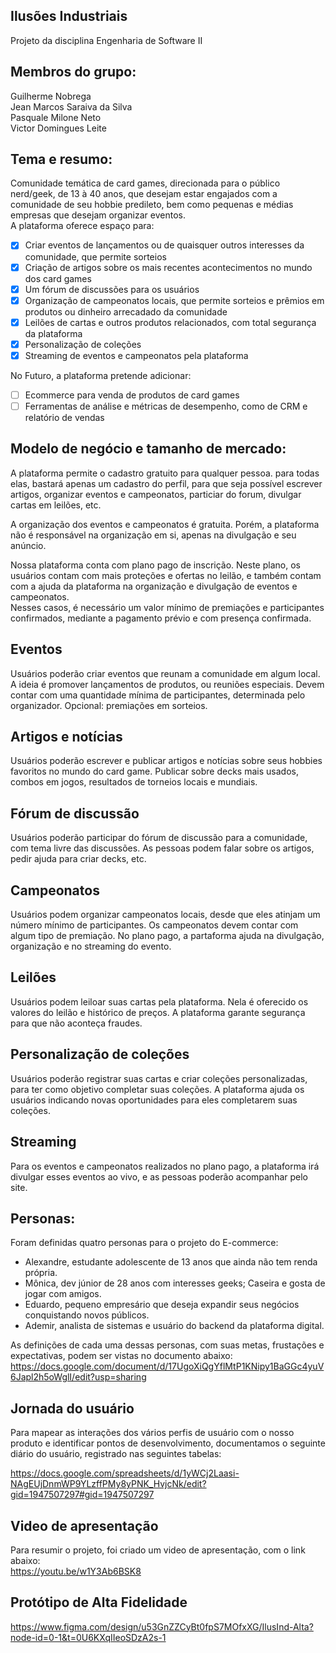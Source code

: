 ## Ilusões Industriais
Projeto da disciplina Engenharia de Software II

## Membros do grupo: 
Guilherme Nobrega  
Jean Marcos Saraiva da Silva  
Pasquale Milone Neto  
Victor Domingues Leite 

## Tema e resumo: 
Comunidade temática de card games, direcionada para o público nerd/geek, de 13 à 40 anos, que desejam estar engajados com a comunidade de seu hobbie predileto, bem como pequenas e médias empresas que desejam organizar eventos.  
A plataforma oferece espaço para:

- [x] Criar eventos de lançamentos ou de quaisquer outros interesses da comunidade, que permite sorteios
- [x] Criação de artigos sobre os mais recentes acontecimentos no mundo dos card games
- [x] Um fórum de discussões para os usuários
- [x] Organização de campeonatos locais, que permite sorteios e prêmios em produtos ou dinheiro arrecadado da comunidade
- [x] Leilões de cartas e outros produtos relacionados, com total segurança da plataforma
- [x] Personalização de coleções
- [x] Streaming de eventos e campeonatos pela plataforma 

No Futuro, a plataforma pretende adicionar:
- [ ] Ecommerce para venda de produtos de card games
- [ ] Ferramentas de análise e métricas de desempenho, como de CRM e relatório de vendas

## Modelo de negócio e tamanho de mercado: 
A plataforma permite o cadastro gratuito para qualquer pessoa. para todas elas, bastará apenas um cadastro do perfil, para que seja possível escrever artigos, organizar eventos e campeonatos, particiar do forum, divulgar cartas em leilões, etc.  

A organização dos eventos e campeonatos é gratuita. Porém, a plataforma não é responsável na organização em si, apenas na divulgação e seu anúncio. 

Nossa plataforma conta com plano pago de inscrição. Neste plano, os usuários contam com mais proteções e ofertas no leilão, e também contam com a ajuda da plataforma na organização e divulgação de eventos e campeonatos.  
Nesses casos, é necessário um valor mínimo de premiações e participantes confirmados, mediante a pagamento prévio e com presença confirmada.


## Eventos  
Usuários poderão criar eventos que reunam a comunidade em algum local. A ideia é promover lançamentos de produtos, ou reuniões especiais. Devem contar com uma quantidade mínima de participantes, determinada pelo organizador. Opcional: premiações em sorteios.

## Artigos e notícias  
Usuários poderão escrever e publicar artigos e notícias sobre seus hobbies favoritos no mundo do card game. Publicar sobre decks mais usados, combos em jogos, resultados de torneios locais e mundiais.

## Fórum de discussão  
Usuários poderão participar do fórum de discussão para a comunidade, com tema livre das discussões. As pessoas podem falar sobre os artigos, pedir ajuda para criar decks, etc.

## Campeonatos  
Usuários podem organizar campeonatos locais, desde que eles atinjam um número mínimo de participantes. Os campeonatos devem contar com algum tipo de premiação. No plano pago, a partaforma ajuda na divulgação, organização e no streaming do evento.

## Leilões  
Usuários podem leiloar suas cartas pela plataforma. Nela é oferecido os valores do leilão e histórico de preços. A plataforma garante segurança para que não aconteça fraudes.

## Personalização de coleções  
Usuários poderão registrar suas cartas e criar coleções personalizadas, para ter como objetivo completar suas coleções. A plataforma ajuda os usuários indicando novas oportunidades para eles completarem suas coleções.

## Streaming  
Para os eventos e campeonatos realizados no plano pago, a plataforma irá divulgar esses eventos ao vivo, e as pessoas poderão acompanhar pelo site.

## Personas: 
Foram definidas quatro personas para o projeto do E-commerce:  
- Alexandre, estudante adolescente de 13 anos que ainda não tem renda própria.    
- Mônica, dev júnior de 28 anos com interesses geeks; Caseira e gosta de jogar com amigos.    
- Eduardo, pequeno empresário que deseja expandir seus negócios conquistando novos públicos.  
- Ademir, analista de sistemas e usuário do backend da plataforma digital.  

As definições de cada uma dessas personas, com suas metas, frustações e expectativas, podem ser vistas no documento abaixo:  
https://docs.google.com/document/d/17UgoXiQgYflMtP1KNipy1BaGGc4yuV6Japl2h5oWglI/edit?usp=sharing  

## Jornada do usuário
Para mapear as interações dos vários perfis de usuário com o nosso produto e identificar pontos de desenvolvimento, documentamos o seguinte diário do usuário, registrado nas seguintes tabelas:
 
https://docs.google.com/spreadsheets/d/1yWCj2Laasi-NAgEUjDnmWP9YLzffPMy8yPNK_HvjcNk/edit?gid=1947507297#gid=1947507297

## Video de apresentação

Para resumir o projeto, foi criado um video de apresentação, com o link abaixo:  
https://youtu.be/w1Y3Ab6BSK8

## Protótipo de Alta Fidelidade
https://www.figma.com/design/u53GnZZCyBt0fpS7MOfxXG/IlusInd-Alta?node-id=0-1&t=0U6KXqIIeoSDzA2s-1
